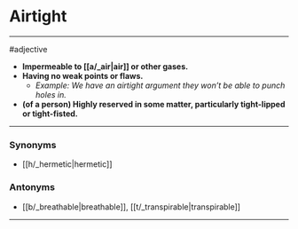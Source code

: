 # Airtight
---
#adjective
- **Impermeable to [[a/_air|air]] or other gases.**
- **Having no weak points or flaws.**
	- _Example: We have an airtight argument they won’t be able to punch holes in._
- **(of a person) Highly reserved in some matter, particularly tight-lipped or tight-fisted.**
---
### Synonyms
- [[h/_hermetic|hermetic]]
### Antonyms
- [[b/_breathable|breathable]], [[t/_transpirable|transpirable]]
---
